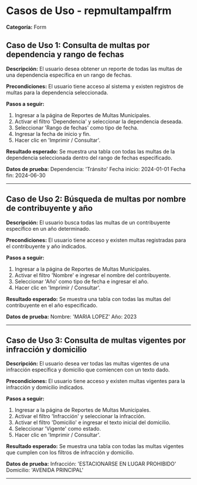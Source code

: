 # Casos de Uso - repmultampalfrm

**Categoría:** Form

## Caso de Uso 1: Consulta de multas por dependencia y rango de fechas

**Descripción:** El usuario desea obtener un reporte de todas las multas de una dependencia específica en un rango de fechas.

**Precondiciones:**
El usuario tiene acceso al sistema y existen registros de multas para la dependencia seleccionada.

**Pasos a seguir:**
1. Ingresar a la página de Reportes de Multas Municipales.
2. Activar el filtro 'Dependencia' y seleccionar la dependencia deseada.
3. Seleccionar 'Rango de fechas' como tipo de fecha.
4. Ingresar la fecha de inicio y fin.
5. Hacer clic en 'Imprimir / Consultar'.

**Resultado esperado:**
Se muestra una tabla con todas las multas de la dependencia seleccionada dentro del rango de fechas especificado.

**Datos de prueba:**
Dependencia: 'Tránsito'
Fecha inicio: 2024-01-01
Fecha fin: 2024-06-30

---

## Caso de Uso 2: Búsqueda de multas por nombre de contribuyente y año

**Descripción:** El usuario busca todas las multas de un contribuyente específico en un año determinado.

**Precondiciones:**
El usuario tiene acceso y existen multas registradas para el contribuyente y año indicados.

**Pasos a seguir:**
1. Ingresar a la página de Reportes de Multas Municipales.
2. Activar el filtro 'Nombre' e ingresar el nombre del contribuyente.
3. Seleccionar 'Año' como tipo de fecha e ingresar el año.
4. Hacer clic en 'Imprimir / Consultar'.

**Resultado esperado:**
Se muestra una tabla con todas las multas del contribuyente en el año especificado.

**Datos de prueba:**
Nombre: 'MARIA LOPEZ'
Año: 2023

---

## Caso de Uso 3: Consulta de multas vigentes por infracción y domicilio

**Descripción:** El usuario desea ver todas las multas vigentes de una infracción específica y domicilio que comiencen con un texto dado.

**Precondiciones:**
El usuario tiene acceso y existen multas vigentes para la infracción y domicilio indicados.

**Pasos a seguir:**
1. Ingresar a la página de Reportes de Multas Municipales.
2. Activar el filtro 'Infracción' y seleccionar la infracción.
3. Activar el filtro 'Domicilio' e ingresar el texto inicial del domicilio.
4. Seleccionar 'Vigente' como estado.
5. Hacer clic en 'Imprimir / Consultar'.

**Resultado esperado:**
Se muestra una tabla con todas las multas vigentes que cumplen con los filtros de infracción y domicilio.

**Datos de prueba:**
Infracción: 'ESTACIONARSE EN LUGAR PROHIBIDO'
Domicilio: 'AVENIDA PRINCIPAL'

---

